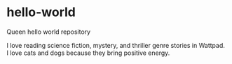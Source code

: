 # hello-world
Queen hello world repository

I love reading science fiction, mystery, and thriller genre stories in Wattpad.
I love cats and dogs because they bring positive energy.
